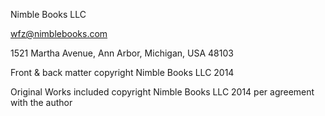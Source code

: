 Nimble Books LLC

wfz@nimblebooks.com

1521 Martha Avenue, Ann Arbor, Michigan, USA 48103

Front & back matter copyright Nimble Books LLC 2014

Original Works included copyright Nimble Books LLC 2014 per agreement with the author

